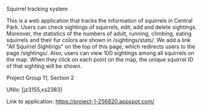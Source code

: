 Squirrel tracking system

This is a web application that tracks the information of squirrels in Central Park. Users can check sightings of squirrels, edit, add and delete sightings. Moreover, the statistics of the numbers of adult, running, climbing, eating squirrels and their fur colors are shown in /sightings/stats/. We add a link "All Squirrel Sightings" on the top of this page, which redirects users to the page /sightings/. Also, users can view 100 sightings among all squirrels on the map. When they click on each point on the map, the unique squirrel ID of that sighting will be shown.

Project Group 11, Section 2

UNIs: [jz3155,xs2383]

Link to application: https://project-1-256820.appspot.com/  
